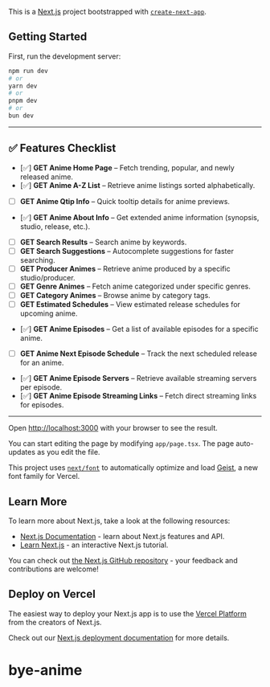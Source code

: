 This is a [Next.js](https://nextjs.org) project bootstrapped with [`create-next-app`](https://nextjs.org/docs/app/api-reference/cli/create-next-app).

## Getting Started

First, run the development server:

```bash
npm run dev
# or
yarn dev
# or
pnpm dev
# or
bun dev
```

---

## ✅ Features Checklist

- [✅] **GET Anime Home Page** – Fetch trending, popular, and newly released anime.
- [✅] **GET Anime A-Z List** – Retrieve anime listings sorted alphabetically.
- [ ] **GET Anime Qtip Info** – Quick tooltip details for anime previews.
- [✅] **GET Anime About Info** – Get extended anime information (synopsis, studio, release, etc.).
- [ ] **GET Search Results** – Search anime by keywords.
- [ ] **GET Search Suggestions** – Autocomplete suggestions for faster searching.
- [ ] **GET Producer Animes** – Retrieve anime produced by a specific studio/producer.
- [ ] **GET Genre Animes** – Fetch anime categorized under specific genres.
- [ ] **GET Category Animes** – Browse anime by category tags.
- [ ] **GET Estimated Schedules** – View estimated release schedules for upcoming anime.
- [✅] **GET Anime Episodes** – Get a list of available episodes for a specific anime.
- [ ] **GET Anime Next Episode Schedule** – Track the next scheduled release for an anime.
- [✅] **GET Anime Episode Servers** – Retrieve available streaming servers per episode.
- [✅] **GET Anime Episode Streaming Links** – Fetch direct streaming links for episodes.

---

Open [http://localhost:3000](http://localhost:3000) with your browser to see the result.

You can start editing the page by modifying `app/page.tsx`. The page auto-updates as you edit the file.

This project uses [`next/font`](https://nextjs.org/docs/app/building-your-application/optimizing/fonts) to automatically optimize and load [Geist](https://vercel.com/font), a new font family for Vercel.

## Learn More

To learn more about Next.js, take a look at the following resources:

- [Next.js Documentation](https://nextjs.org/docs) - learn about Next.js features and API.
- [Learn Next.js](https://nextjs.org/learn) - an interactive Next.js tutorial.

You can check out [the Next.js GitHub repository](https://github.com/vercel/next.js) - your feedback and contributions are welcome!

## Deploy on Vercel

The easiest way to deploy your Next.js app is to use the [Vercel Platform](https://vercel.com/new?utm_medium=default-template&filter=next.js&utm_source=create-next-app&utm_campaign=create-next-app-readme) from the creators of Next.js.

Check out our [Next.js deployment documentation](https://nextjs.org/docs/app/building-your-application/deploying) for more details.

# bye-anime
